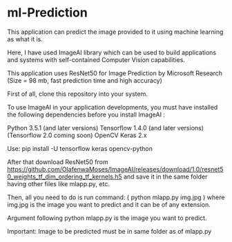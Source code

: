 # ml-Prediction

This application can  predict the image provided to it using machine learning as what it is.

Here, I have used ImageAI library which can be used to build applications and systems with self-contained Computer Vision capabilities.

This application uses ResNet50 for Image Prediction by Microsoft Research (Size = 98 mb, fast prediction time and high accuracy)

First of all, clone this repository into your system.

To use ImageAI in your application developments, you must have installed the following dependencies before you install ImageAI :

Python 3.5.1 (and later versions)
Tensorflow 1.4.0 (and later versions) (Tensorflow 2.0 coming soon)
OpenCV
Keras 2.x

Use: pip install -U tensorflow keras opencv-python

After that download ResNet50 from https://github.com/OlafenwaMoses/ImageAI/releases/download/1.0/resnet50_weights_tf_dim_ordering_tf_kernels.h5 and save it in the same folder having other files like mlapp.py, etc.

Then, all you need to do is run command: ( python mlapp.py img.jpg ) where img.jpg is the image you want to predict and it can be of any extension.

Argument following python mlapp.py is the image you want to predict.

Important: Image to be predicted must be in same folder as of mlapp.py
